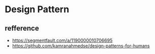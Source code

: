 # Design Pattern

## refference

- <https://segmentfault.com/a/1190000010706695>
- <https://github.com/kamranahmedse/design-patterns-for-humans>
